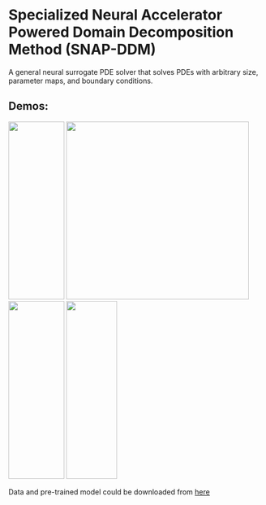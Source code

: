 # Specialized Neural Accelerator Powered Domain Decomposition Method (SNAP-DDM)

A general neural surrogate PDE solver that solves PDEs with arbitrary size, parameter maps, and boundary conditions. 

## Demos:
<img src="https://github.com/Anonymousiclr23/iclr/assets/146407366/07146d73-f3de-4209-a678-a92649913c00" width="110" height="350"/>
<img src="https://github.com/Anonymousiclr23/iclr/assets/146407366/b59d4b58-8722-440c-b56b-a302736fd224" width="360" height="350"/>

<img src="https://github.com/Anonymousiclr23/iclr/assets/146407366/493d49b7-d500-4ec7-832d-53e109c7313b" width="110" height="350"/>
<img src="https://github.com/Anonymousiclr23/iclr/assets/146407366/2c74ef94-e252-4c61-98d6-0902990849e3" width="100" height="350"/>

Data and pre-trained model could be downloaded from [here](https://drive.google.com/drive/folders/1cdUKu4IyPA-6idqQ-ujEW0FrG0wabWQl?usp=sharing)
